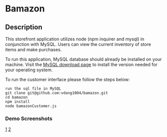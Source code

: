 # Bamazon

## Description

This storefront application utilizes node (npm inquirer and mysql) in conjunction with MySQL. Users can view the current inventory of store items and make purchases. 

To run this application, MySQL database should already be installed on your machine. Visit the [MySQL download page](https://www.mysql.com/downloads/) to install the version needed for your operating system. 

To run the customer interface please follow the steps below:

	run the sql file in MySQL
	git clone git@github.com:vdang1004/bamazon.git
	cd bamazon
	npm install
	node bamazonCustomer.js

### Demo Screenshots
[1](https://github.com/vdang1004/bamazon/blob/master/00bamazon.png)
[2](https://github.com/vdang1004/bamazon/blob/master/01bamazon.png)
